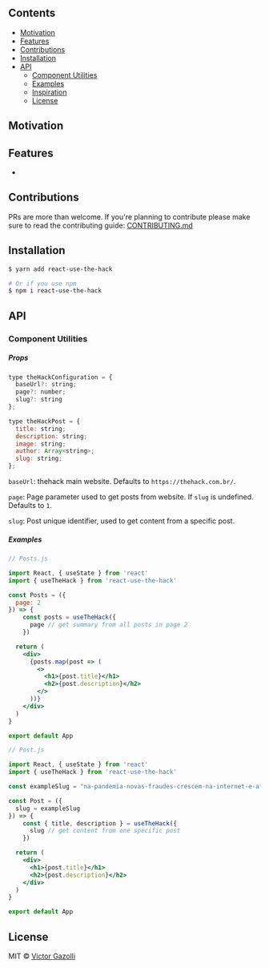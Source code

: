 
## Contents

- [Motivation](#motivation)
- [Features](#features)
- [Contributions](#contributions)
- [Installation](#installation)
- [API](#api)
  - [Component Utilities](#component-utilities)
  - [Examples](#examples)
  - [Inspiration](#inspiration)
  - [License](#license)

## Motivation



## Features

- 

## Contributions

PRs are more than welcome. If you're planning to contribute please make sure to read the contributing guide: [CONTRIBUTING.md](https://github.com/rgommezz/react-native-offline/blob/master/CONTRIBUTING.md)

## Installation

```bash
$ yarn add react-use-the-hack

# Or if you use npm
$ npm i react-use-the-hack
```

## API

### Component Utilities

##### Props
```js
type theHackConfiguration = {
  baseUrl?: string;
  page?: number;
  slug?: string
};

type theHackPost = {
  title: string;
  description: string;
  image: string;
  author: Array<string>;
  slug: string;
};

```

`baseUrl`: thehack main website. Defaults to `https://thehack.com.br/`.

`page`: Page parameter used to get posts from website. If `slug` is undefined. Defaults to `1`.

`slug`: Post unique identifier, used to get content from a specific post.


##### Examples


```jsx
// Posts.js

import React, { useState } from 'react'
import { useTheHack } from 'react-use-the-hack'

const Posts = ({
  page: 2
}) => {
    const posts = useTheHack({
      page // get summary from all posts in page 2
    })

  return (
    <div>
      {posts.map(post => (
        <>
          <h1>{post.title}</h1>
          <h2>{post.description}</h2>
        </>
      ))}
    </div>
  )
}

export default App
```


```jsx
// Post.js

import React, { useState } from 'react'
import { useTheHack } from 'react-use-the-hack'

const exampleSlug = "na-pandemia-novas-fraudes-crescem-na-internet-e-afetam-brasileiros";

const Post = ({
  slug = exampleSlug
}) => {
    const { title, description } = useTheHack({
      slug // get content from one specific post
    })

  return (
    <div>
      <h1>{post.title}</h1>
      <h2>{post.description}</h2>
    </div>
  )
}

export default App
```


## License

MIT © [Victor Gazolli](https://github.com/victorlpgazolli)
